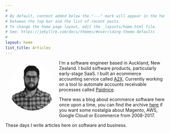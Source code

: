 ```yaml
---
#
# By default, content added below the "---" mark will appear in the home page
# between the top bar and the list of recent posts.
# To change the home page layout, edit the _layouts/home.html file.
# See: https://jekyllrb.com/docs/themes/#overriding-theme-defaults
#
layout: home
list_title: Articles
---
```


<img src="/bw-profile-ashley.png" alt="ashley" style="float: left;margin: 10px;width: 150px;border-radius: 50%;border: 1px #333;">


I'm a software engineer based in Auckland, New Zealand. I build software products, particularly early-stage SaaS. I built an ecommerce accounting service called [A2X](https://www.a2xaccounting.com). Currently working on a tool to automate accounts receivable processes called [Paidnice](https://www.paidnice.com).


There was a blog about ecommerce software here once upon a time, you can find the archive [here](/blog-archive/) if you want some nostalgia about Magento, AWS, Google Cloud or Ecommerce from 2008-2017.

These days I write articles here on software and business.